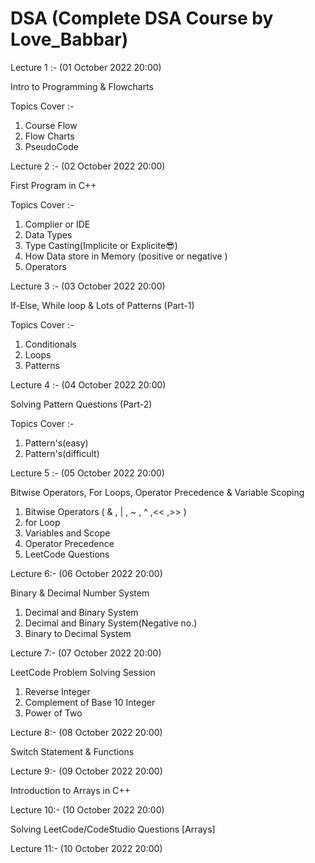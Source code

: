 # DSA (Complete DSA Course by Love_Babbar)


Lecture 1 :- (01 October 2022 20:00)
 
 Intro to Programming & Flowcharts

Topics Cover :-
1. Course Flow 
2. Flow Charts
3. PseudoCode


Lecture 2 :- (02 October 2022 20:00)

 First Program in C++
 
 Topics Cover :-
 1. Complier or IDE
 2. Data Types
 3. Type Casting(Implicite or Explicite😎)
 4. How Data store in Memory (positive or negative )
 5. Operators 
 
 Lecture 3 :- (03 October 2022 20:00)
 
If-Else, While loop & Lots of Patterns (Part-1)

Topics Cover :-
1. Conditionals
2. Loops
3. Patterns

Lecture 4 :- (04 October 2022 20:00)

Solving Pattern Questions (Part-2) 

Topics Cover :-
1. Pattern's(easy)
2. Pattern's(difficult)

Lecture 5 :- (05 October 2022 20:00)

Bitwise Operators, For Loops, Operator Precedence & Variable Scoping

1. Bitwise Operators ( & , | , ~ , ^ ,<< ,>> )
2. for Loop 
3. Variables and Scope
4. Operator Precedence
5. LeetCode Questions

Lecture 6:- (06 October 2022 20:00)

Binary & Decimal Number System

1. Decimal and Binary System
2. Decimal and Binary System(Negative no.)
3. Binary to Decimal System

Lecture 7:- (07 October 2022 20:00)

LeetCode Problem Solving Session

1. Reverse Integer
2. Complement of Base 10 Integer
3. Power of Two


Lecture 8:- (08 October 2022 20:00)

 Switch Statement & Functions


Lecture 9:- (09 October 2022 20:00)

Introduction to Arrays in C++

Lecture 10:- (10 October 2022 20:00)

Solving LeetCode/CodeStudio Questions [Arrays]




Lecture 11:- (10 October 2022 20:00)


